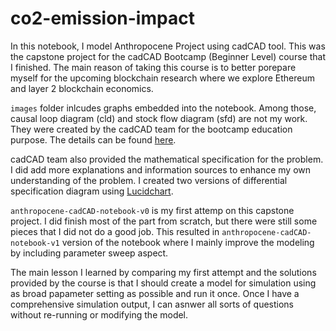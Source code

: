 # co2-emission-impact
In this notebook, I model Anthropocene Project using cadCAD tool. This was the capstone project for the cadCAD Bootcamp (Beginner Level) course that I finished. The main reason of taking this course is to better porepare myself for the upcoming blockchain research where we explore Ethereum and layer 2 blockchain economics. 

`images` folder inlcudes graphs embedded into the notebook. Among those, causal loop diagram (cld) and stock flow diagram (sfd) are not my work. They were created by the cadCAD team for the bootcamp education purpose. The details can be found [here](https://www.cadcad.education/course/bootcamp).

cadCAD team also provided the mathematical specification for the problem. I did add more explanations and information sources to enhance my own understanding of the problem. I created two versions of differential specification diagram using [Lucidchart](https://lucid.app/). 

`anthropocene-cadCAD-notebook-v0` is my first attemp on this capstone project. I did finish most of the part from scratch, but there were still some pieces that I did not do a good job. This resulted in `anthropocene-cadCAD-notebook-v1` version of the notebook where I mainly improve the modeling by including parameter sweep aspect.

The main lesson I learned by comparing my first attempt and the solutions provided by the course is that I should create a model for simulation using as broad papameter setting as possible and run it once. Once I have a comprehensive simulation output, I can asnwer all sorts of questions without re-running or modifying the model.
